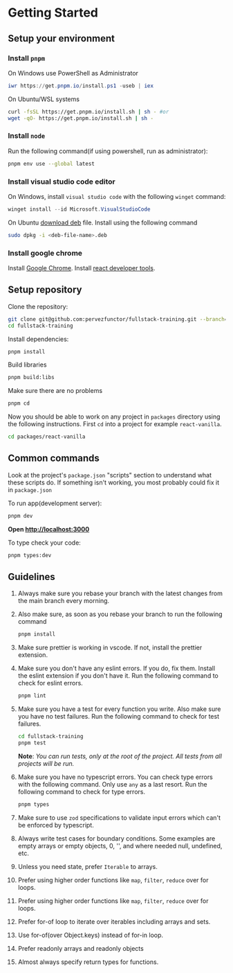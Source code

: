 # Getting Started

## Setup your environment

### Install `pnpm`

On Windows use PowerShell as Administrator

```powershell
iwr https://get.pnpm.io/install.ps1 -useb | iex
```

On Ubuntu/WSL systems

```bash
curl -fsSL https://get.pnpm.io/install.sh | sh - #or
wget -qO- https://get.pnpm.io/install.sh | sh -
```

### Install `node`

Run the following command(if using powershell, run as administrator):

```bash
pnpm env use --global latest
```

### Install visual studio code editor

On Windows, install `visual studio code` with the following `winget` command:

```powershell
winget install --id Microsoft.VisualStudioCode
```

On Ubuntu [download deb](https://code.visualstudio.com/download) file. Install using the following command

```bash
sudo dpkg -i <deb-file-name>.deb
```

### Install google chrome

Install [Google Chrome](https://www.google.com/chrome/). Install [react developer tools](https://react.dev/learn/react-developer-tools).

## Setup repository

Clone the repository:

```bash
git clone git@github.com:pervezfunctor/fullstack-training.git --branch=monorepo
cd fullstack-training
```

Install dependencies:

```bash
pnpm install
```

Build libraries

```bash
pnpm build:libs
```

Make sure there are no problems

```bash
pnpm cd
```

Now you should be able to work on any project in `packages` directory using the following instructions. First `cd` into a project for example `react-vanilla`.

```bash
cd packages/react-vanilla
```

## Common commands

Look at the project's `package.json` "scripts" section to understand what these scripts do. If something isn't working, you most probably could fix it in `package.json`

To run app(development server):

```bash
pnpm dev
```

**Open [http://localhost:3000](http://localhost:3000)**

To type check your code:

```bash
pnpm types:dev
```

## Guidelines

1. Always make sure you rebase your branch with the latest changes from the main
   branch every morning.

2. Also make sure, as soon as you rebase your branch to run the following
   command

   ```bash
   pnpm install
   ```

3. Make sure prettier is working in vscode. If not, install the prettier
   extension.

4. Make sure you don't have any eslint errors. If you do, fix them. Install the
   eslint extension if you don't have it. Run the following command to check for
   eslint errors.

   ```bash
   pnpm lint
   ```

5. Make sure you have a test for every function you write. Also make sure you
   have no test failures. Run the following command to check for test failures.

   ```bash
   cd fullstack-training
   pnpm test
   ```

   **Note**: _You can run tests, only at the root of the project. All tests from all projects will be run._

6. Make sure you have no typescript errors. You can check type errors with the
   following command. Only use `any` as a last resort. Run the following command to check for type errors.

   ```bash
   pnpm types
   ```

7. Make sure to use `zod` specifications to validate input errors which can't be
   enforced by typescript.

8. Always write test cases for boundary conditions. Some examples are empty
   arrays or empty objects, 0, '', and where needed null, undefined, etc.

9. Unless you need state, prefer `Iterable` to arrays.

10. Prefer using higher order functions like `map`, `filter`, `reduce`
    over for loops.

11. Prefer using higher order functions like `map`, `filter`, `reduce`
    over for loops.

12. Prefer for-of loop to iterate over iterables including arrays and sets.

13. Use for-of(over Object.keys) instead of for-in loop.

14. Prefer readonly arrays and readonly objects

15. Almost always specify return types for functions.
